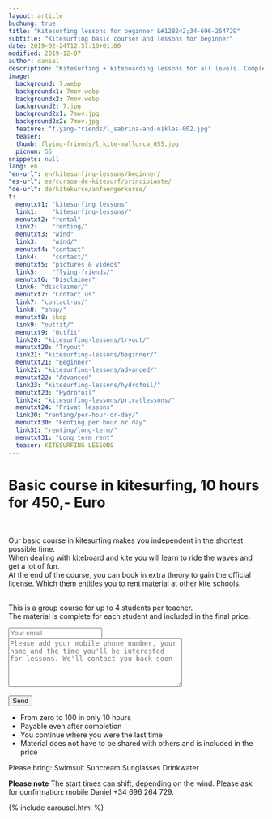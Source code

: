 ```yaml
---
layout: article
buchung: true
title: "Kitesurfing lessons for beginner &#128242;34-696-264729"
subtitle: "Kitesurfing basic courses and lessons for beginner"
date: 2019-02-24T12:57:10+01:00
modified: 2019-12-07
author: daniel
description: "Kitesurfing + kiteboarding lessons for all levels. Complete gear such as kite, board, harness and wetsuit included"
image:
  background: 7.webp
  backgroundx1: 7mov.webp
  backgroundx2: 7mov.webp
  background2: 7.jpg
  background2x1: 7mov.jpg
  background2x2: 7mov.jpg
  feature: "flying-friends/l_sabrina-and-niklas-002.jpg"
  teaser:
  thumb: flying-friends/l_kite-mallorca_055.jpg
  picnum: 55
snippets: null
lang: en
"en-url": en/kitesurfing-lessons/beginner/
"es-url": es/cursos-de-kitesurf/principiante/
"de-url": de/kitekurse/anfaengerkurse/
t:
  menutxt1: "kitesurfing lessons"
  link1:    "kitesurfing-lessons/"
  menutxt2: "rental"
  link2:    "renting/"
  menutxt3: "wind"
  link3:    "wind/"
  menutxt4: "contact"
  link4:    "contact/"
  menutxt5: "pictures & videos"
  link5:    "flying-friends/"
  menutxt6: "Disclaimer"
  link6: "disclaimer/"
  menutxt7: "Contact us"
  link7: "contact-us/"
  link8: "shop/"
  menutxt8: shop
  link9: "outfit/"
  menutxt9: "Outfit"
  link20: "kitesurfing-lessons/tryout/"
  menutxt20: "Tryout"
  link21: "kitesurfing-lessons/beginner/"
  menutxt21: "Beginner"
  link22: "kitesurfing-lessons/advanced/"
  menutxt22: "Advanced"
  link23: "kitesurfing-lessons/hydrofoil/"
  menutxt23: "Hydrofoil"
  link24: "kitesurfing-lessons/privatlessons/"
  menutxt24: "Privat lessons"
  link30: "renting/per-hour-or-day/"
  menutxt30: "Renting per hour or day"
  link31: "renting/long-term/"
  menutxt31: "Long term rent"
  teaser: KITESURFING LESSONS
---
```


<div id="bookingKitContainer" data-lang="en" data-e="ec7242b91d52f942c5d0333c2c0001cb" data-cw="a03e5048263685b2ea6fd19deb2b34a8"></div>
<script src="https://30082ea380c1c2256da3a9a1643d7a72.widget.bookingkit.net/bkscript/a03e5048263685b2ea6fd19deb2b34a8/?lang=en&e=ec7242b91d52f942c5d0333c2c0001cb" async></script>
<noscript>
<h1>Basic course in kitesurfing, 10 hours for 450,- Euro</h1>
<br>
 
<span>Our basic course in kitesurfing makes you independent in the shortest possible time.<br>
When dealing with kiteboard and kite you will learn to ride the waves and get a lot of fun.<br>
At the end of the course, you can book in extra theory to gain the official license. Which them entitles you to rent material at other kite schools.<br><br>

This is a group course for up to 4 students per teacher.<br>
The material is complete for each student and included in the final price.</span>
<div class="item">
<form method="POST" action="https://formspree.io/team@kite-mallorca.com">
  <input type="email" name="_replyto" placeholder="Your email" required>
  <input type="hidden" name="_subject" value="Booking request for beginner lessons">
  <textarea name="body" cols="40" rows="6" placeholder="Please add your mobile phone number, your name and the time you'll be interested for lessons. We'll contact you back soon"></textarea>
  <span></span><br><br>
  <input type="hidden" name="_next" value="{{ site.url }}/en/thanks/">
  <input type="submit" value="Send">
</form>
<ul>
  <li>From zero to 100 in only 10 hours</li>
  <li>Payable even after completion</li>
  <li>You continue where you were the last time</li>
  <li>Material does not have to be shared with others and is included in the price</li>
</ul>
<span>Please bring:
Swimsuit Suncream Sunglasses Drinkwater</span><br>

<span><strong>Please note</strong>
The start times can shift, depending on the wind. Please ask for confirmation: mobile Daniel +34 696 264 729.</span>
</div>

{% include carousel.html %}

</noscript>
